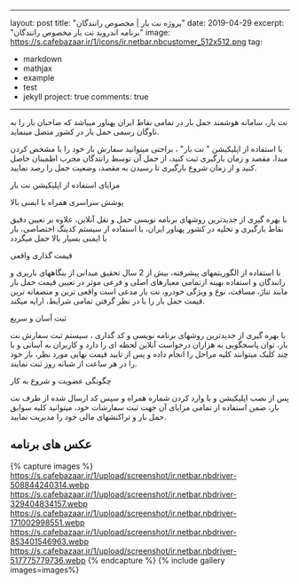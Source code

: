 ------
layout: post
title:  "پروژه نت بار | مخصوص رانندگان"
date:   2019-04-29
excerpt: "برنامه اندروید نت بار مخصوص رانندگان"
image: https://s.cafebazaar.ir/1/icons/ir.netbar.nbcustomer_512x512.png
tag:
- markdown 
- mathjax
- example
- test
- jekyll
project: true
comments: true
---
         
نت بار، سامانه هوشمند حمل بار در تمامی نقاط ایران پهناور میباشد که صاحبان بار را به ناوگان رسمی حمل بار در کشور متصل مینماید. 

با استفاده از اپلیکیشن " نت بار" ، براحتی میتوانید سفارش بار خود را با مشخص کردن مبدا، مقصد و زمان بارگیری ثبت کنید، از حمل آن توسط رانندگان مجرب اطمینان حاصل کنید و از زمان شروع بارگیری تا رسیدن به مقصد، وضعیت حمل را رصد نمایید.


مزایای استفاده از اپلیکیشن نت بار 

پوشش سراسری همراه با ایمنی بالا 

با بهره گیری از جدیدترین روشهای برنامه نویسی حمل و نقل آنلاین، علاوه بر تعیین دقیق نقاط بارگیری و تخلیه در کشور پهناور ایران، با استفاده از سیستم کدینگ اختصاصی، بار با ایمنی بسیار بالا حمل میگردد 

قیمت گذاری واقعی 

با استفاده از الگوریتمهای پیشرفته، بیش از 2 سال تحقیق میدانی از بنگاههای باربری و رانندگان و استفاده بهینه ازتمامی معیارهای اصلی و فرعی موثر در تعیین قیمت حمل بار مانند تناژ، مسافت، نوع و ویژگی خودرو، نت بار مدعی است واقعی ترین و منصفانه ترین قیمت حمل بار را با در نظر گرفتن تمامی شرایط، ارایه میکند. 

ثبت آسان و سریع 

با بهره گیری از جدیدترین روشهای برنامه نویسی و کد گذاری  ، سیستم ثبت سفارش نت بار، توان پاسخگویی به هزاران درخواست آنلاین لحظه ای را دارد و کاربران به آسانی و با چند کلیک میتوانند کلیه مراحل را انجام داده و پس از تایید قیمت نهایی مورد نظر، بار خود را در هر ساعت از شبانه روز ثبت نمایند. 

چگونگی عضویت و شروع به کار 

پس از نصب اپلیکیشن و با وارد کردن شماره همراه و سپس کد ارسال شده از طرف نت بار، ضمن استفاده از تمامی مزایای آن جهت ثبت سفارشات خود، میتوانید کلیه سوابق حمل بار و تراکنشهای مالی خود را مدیریت نمایید. 

## عکس های برنامه

{% capture images %}
  https://s.cafebazaar.ir/1/upload/screenshot/ir.netbar.nbdriver-508844240314.webp
  https://s.cafebazaar.ir/1/upload/screenshot/ir.netbar.nbdriver-329404834157.webp
  https://s.cafebazaar.ir/1/upload/screenshot/ir.netbar.nbdriver-171002998551.webp
  https://s.cafebazaar.ir/1/upload/screenshot/ir.netbar.nbdriver-853401546963.webp
  https://s.cafebazaar.ir/1/upload/screenshot/ir.netbar.nbdriver-517775779736.webp
{% endcapture %}
{% include gallery images=images%}


 

